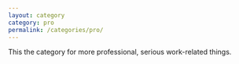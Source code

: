 ```yaml
---
layout: category
category: pro
permalink: /categories/pro/
---
```

This the category for more professional, serious work-related things.
